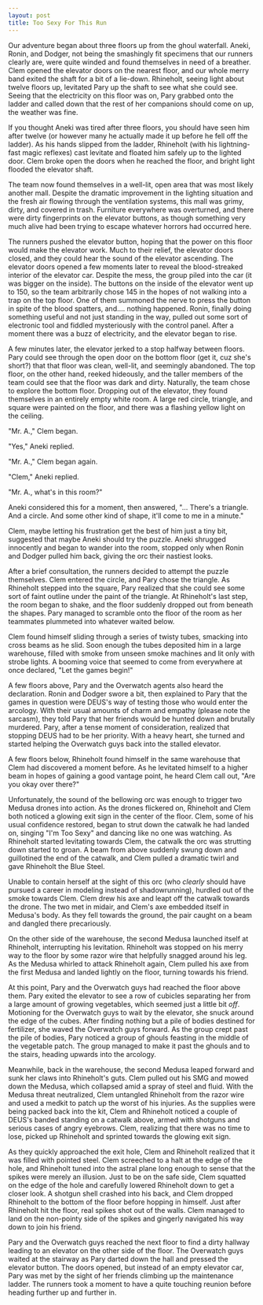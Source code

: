 ```yaml
---
layout: post
title: Too Sexy For This Run
---
```


Our adventure began about three floors up from the ghoul waterfall. Aneki, Ronin, and
Dodger, not being the smashingly fit specimens that our runners clearly are, were quite
winded and found themselves in need of a breather. Clem opened the elevator doors on the
nearest floor, and our whole merry band exited the shaft for a bit of a lie-down. Rhineholt,
seeing light about twelve floors up, levitated Pary up the shaft to see what she could see.
Seeing that the electricity on this floor was on, Pary grabbed onto the ladder and called
down that the rest of her companions should come on up, the weather was fine.

If you thought Aneki was tired after three floors, you should have seen him after twelve
(or however many he actually made it up before he fell off the ladder). As his hands
slipped from the ladder, Rhineholt (with his lightning-fast magic reflexes) cast levitate
and floated him safely up to the lighted door. Clem broke open the doors when he reached
the floor, and bright light flooded the elevator shaft.

The team now found themselves in a well-lit, open area that was most likely another mall.
Despite the dramatic improvement in the lighting situation and the fresh air flowing
through the ventilation systems, this mall was grimy, dirty, and covered in trash. Furniture
everywhere was overturned, and there were dirty fingerprints on the elevator buttons, as
though something very much alive had been trying to escape whatever horrors had occurred
here.

The runners pushed the elevator button, hoping that the power on this floor would make the
elevator work. Much to their relief, the elevator doors closed, and they could hear the
sound of the elevator ascending. The elevator doors opened a few moments later to reveal
the blood-streaked interior of the elevator car. Despite the mess, the group piled into
the car (it was bigger on the inside). The buttons on the inside of the elevator went up
to 150, so the team arbitrarily chose 145 in the hopes of not walking into a trap on the
top floor. One of them summoned the nerve to press the button in spite of the blood
spatters, and.... nothing happened. Ronin, finally doing something useful and not just
standing in the way, pulled out some sort of electronic tool and fiddled mysteriously with
the control panel. After a moment there was a buzz of electricity, and the elevator began
to rise.

A few minutes later, the elevator jerked to a stop halfway between floors. Pary could see
through the open door on the bottom floor (get it, cuz she's short?) that that floor was
clean, well-lit, and seemingly abandoned. The top floor, on the other hand, reeked
hideously, and the taller members of the team could see that the floor was dark and dirty.
Naturally, the team chose to explore the bottom floor. Dropping out of the elevator, they
found themselves in an entirely empty white room. A large red circle, triangle, and square
were painted on the floor, and there was a flashing yellow light on the ceiling.

"Mr. A.," Clem began.

"Yes," Aneki replied.

"Mr. A.," Clem began again.

"Clem," Aneki replied.

"Mr. A., what's in this room?"

Aneki considered this for a moment, then answered, "... There's a triangle. And a circle.
And some other kind of shape, it'll come to me in a minute."

Clem, maybe letting his frustration get the best of him just a tiny bit, suggested that
maybe Aneki should try the puzzle. Aneki shrugged innocently and began to wander into the
room, stopped only when Ronin and Dodger pulled him back, giving the orc their nastiest
looks.

After a brief consultation, the runners decided to attempt the puzzle themselves. Clem
entered the circle, and Pary chose the triangle. As Rhineholt stepped into the square, Pary
realized that she could see some sort of faint outline under the paint of the triangle.
At Rhineholt's last step, the room began to shake, and the floor suddenly dropped out from
beneath the shapes. Pary managed to scramble onto the floor of the room as her teammates
plummeted into whatever waited below.

Clem found himself sliding through a series of twisty tubes, smacking into cross beams as
he slid. Soon enough the tubes deposited him in a large warehouse, filled with smoke from
unseen smoke machines and lit only with strobe lights. A booming voice that seemed to come
from everywhere at once declared, "Let the games begin!"

A few floors above, Pary and the Overwatch agents also heard the declaration. Ronin and
Dodger swore a bit, then explained to Pary that the games in question were DEUS's way of
testing those who would enter the arcology. With their usual amounts of charm and empathy
(please note the sarcasm), they told Pary that her friends would be hunted down and
brutally murdered. Pary, after a tense moment of consideration, realized that stopping DEUS
had to be her priority. With a heavy heart, she turned and started helping the Overwatch
guys back into the stalled elevator.

A few floors below, Rhineholt found himself in the same warehouse that Clem had discovered
a moment before. As he levitated himself to a higher beam in hopes of gaining a good vantage
point, he heard Clem call out, "Are you okay over there?"

Unfortunately, the sound of the bellowing orc was enough to trigger two Medusa drones into
action. As the drones flickered on, Rhineholt and Clem both noticed a glowing exit sign in
the center of the floor. Clem, some of his usual confidence restored, began to strut down
the catwalk he had landed on, singing "I'm Too Sexy" and dancing like no one was watching.
As Rhineholt started levitating towards Clem, the catwalk the orc was strutting down
started to groan. A beam from above suddenly swung down and guillotined the end of the
catwalk, and Clem pulled a dramatic twirl and gave Rhineholt the Blue Steel.

Unable to contain herself at the sight of this orc (who _clearly_ should have pursued a
career in modeling instead of shadowrunning), hurdled out of the smoke towards Clem.
Clem drew his axe and leapt off the catwalk towards the drone. The two met in midair, and
Clem's axe embedded itself in Medusa's body. As they fell towards the ground, the pair
caught on a beam and dangled there precariously.

On the other side of the warehouse, the second Medusa launched itself at Rhineholt,
interrupting his levitation. Rhineholt was stopped on his merry way to the floor by some
razor wire that helpfully snagged around his leg. As the Medusa whirled to attack Rhineholt
again, Clem pulled his axe from the first Medusa and landed lightly on the floor, turning
towards his friend.

At this point, Pary and the Overwatch guys had reached the floor above them. Pary exited
the elevator to see a row of cubicles separating her from a large amount of growing
vegetables, which seemed just a little bit _off_. Motioning for the Overwatch guys to wait
by the elevator, she snuck around the edge of the cubes. After finding nothing but a pile
of bodies destined for fertilizer, she waved the Overwatch guys forward. As the group crept
past the pile of bodies, Pary noticed a group of ghouls feasting in the middle of the
vegetable patch. The group managed to make it past the ghouls and to the stairs, heading
upwards into the arcology.

Meanwhile, back in the warehouse, the second Medusa leaped forward and sunk her claws into
Rhineholt's guts. Clem pulled out his SMG and mowed down the Medusa, which collapsed amid
a spray of steel and fluid. With the Medusa threat neutralized, Clem untangled Rhineholt
from the razor wire and used a medkit to patch up the worst of his injuries. As the supplies
were being packed back into the kit, Clem and Rhineholt noticed a couple of DEUS's banded
standing on a catwalk above, armed with shotguns and serious cases of angry eyebrows.
Clem, realizing that there was no time to lose, picked up Rhineholt and sprinted towards
the glowing exit sign.

As they quickly approached the exit hole, Clem and Rhineholt realized that it was filled
with pointed steel. Clem screeched to a halt at the edge of the hole, and Rhineholt tuned
into the astral plane long enough to sense that the spikes were merely an illusion. Just
to be on the safe side, Clem squatted on the edge of the hole and carefully lowered
Rhineholt down to get a closer look. A shotgun shell crashed into his back, and Clem
dropped Rhineholt to the bottom of the floor before hopping in himself. Just after Rhineholt
hit the floor, real spikes shot out of the walls. Clem managed to land on the non-pointy
side of the spikes and gingerly navigated his way down to join his friend.

Pary and the Overwatch guys reached the next floor to find a dirty hallway leading to an
elevator on the other side of the floor. The Overwatch guys waited at the stairway as Pary
darted down the hall and pressed the elevator button. The doors opened, but instead of an
empty elevator car, Pary was met by the sight of her friends climbing up the maintenance
ladder. The runners took a moment to have a quite touching reunion before heading further
up and further in.

